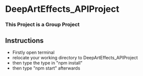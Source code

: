 # DeepArtEffects_APIProject

### This Project is a Group Project

## Instructions
- Firstly open terminal
- relocate your working directory to DeepArtEffects_APIProject
- then type the type in "npm install"
- then type "npm start" afterwards


